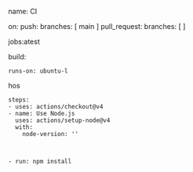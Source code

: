 name: CI

on:
  push:
    branches: [ main ]
  pull_request:
    branches: [  ]

jobs:atest

  build:

    runs-on: ubuntu-l

hos
    

    steps:
    - uses: actions/checkout@v4
    - name: Use Node.js
      uses: actions/setup-node@v4
      with:
        node-version: ''

   
    
    - run: npm install


